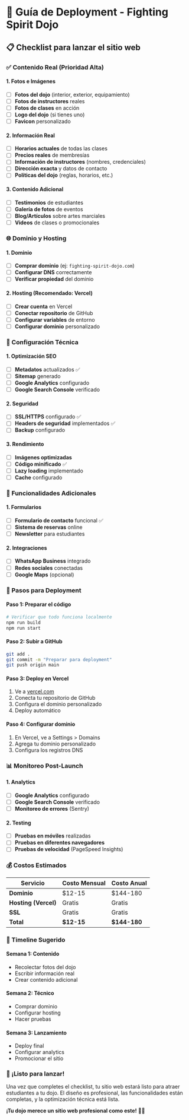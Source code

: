 # 🚀 Guía de Deployment - Fighting Spirit Dojo

## **📋 Checklist para lanzar el sitio web**

### **✅ Contenido Real (Prioridad Alta)**

#### **1. Fotos e Imágenes**
- [ ] **Fotos del dojo** (interior, exterior, equipamiento)
- [ ] **Fotos de instructores** reales
- [ ] **Fotos de clases** en acción
- [ ] **Logo del dojo** (si tienes uno)
- [ ] **Favicon** personalizado

#### **2. Información Real**
- [ ] **Horarios actuales** de todas las clases
- [ ] **Precios reales** de membresías
- [ ] **Información de instructores** (nombres, credenciales)
- [ ] **Dirección exacta** y datos de contacto
- [ ] **Políticas del dojo** (reglas, horarios, etc.)

#### **3. Contenido Adicional**
- [ ] **Testimonios** de estudiantes
- [ ] **Galería de fotos** de eventos
- [ ] **Blog/Artículos** sobre artes marciales
- [ ] **Videos** de clases o promocionales

### **🌐 Dominio y Hosting**

#### **1. Dominio**
- [ ] **Comprar dominio** (ej: `fighting-spirit-dojo.com`)
- [ ] **Configurar DNS** correctamente
- [ ] **Verificar propiedad** del dominio

#### **2. Hosting (Recomendado: Vercel)**
- [ ] **Crear cuenta** en Vercel
- [ ] **Conectar repositorio** de GitHub
- [ ] **Configurar variables** de entorno
- [ ] **Configurar dominio** personalizado

### **🔧 Configuración Técnica**

#### **1. Optimización SEO**
- [ ] **Metadatos** actualizados ✅
- [ ] **Sitemap** generado
- [ ] **Google Analytics** configurado
- [ ] **Google Search Console** verificado

#### **2. Seguridad**
- [ ] **SSL/HTTPS** configurado ✅
- [ ] **Headers de seguridad** implementados ✅
- [ ] **Backup** configurado

#### **3. Rendimiento**
- [ ] **Imágenes optimizadas**
- [ ] **Código minificado** ✅
- [ ] **Lazy loading** implementado
- [ ] **Cache** configurado

### **📱 Funcionalidades Adicionales**

#### **1. Formularios**
- [ ] **Formulario de contacto** funcional ✅
- [ ] **Sistema de reservas** online
- [ ] **Newsletter** para estudiantes

#### **2. Integraciones**
- [ ] **WhatsApp Business** integrado
- [ ] **Redes sociales** conectadas
- [ ] **Google Maps** (opcional)

### **🎯 Pasos para Deployment**

#### **Paso 1: Preparar el código**
```bash
# Verificar que todo funciona localmente
npm run build
npm run start
```

#### **Paso 2: Subir a GitHub**
```bash
git add .
git commit -m "Preparar para deployment"
git push origin main
```

#### **Paso 3: Deploy en Vercel**
1. Ve a [vercel.com](https://vercel.com)
2. Conecta tu repositorio de GitHub
3. Configura el dominio personalizado
4. Deploy automático

#### **Paso 4: Configurar dominio**
1. En Vercel, ve a Settings > Domains
2. Agrega tu dominio personalizado
3. Configura los registros DNS

### **📊 Monitoreo Post-Launch**

#### **1. Analytics**
- [ ] **Google Analytics** configurado
- [ ] **Google Search Console** verificado
- [ ] **Monitoreo de errores** (Sentry)

#### **2. Testing**
- [ ] **Pruebas en móviles** realizadas
- [ ] **Pruebas en diferentes navegadores**
- [ ] **Pruebas de velocidad** (PageSpeed Insights)

### **💰 Costos Estimados**

| Servicio | Costo Mensual | Costo Anual |
|----------|---------------|--------------|
| **Dominio** | $12-15 | $144-180 |
| **Hosting (Vercel)** | Gratis | Gratis |
| **SSL** | Gratis | Gratis |
| **Total** | **$12-15** | **$144-180** |

### **🚀 Timeline Sugerido**

#### **Semana 1: Contenido**
- Recolectar fotos del dojo
- Escribir información real
- Crear contenido adicional

#### **Semana 2: Técnico**
- Comprar dominio
- Configurar hosting
- Hacer pruebas

#### **Semana 3: Lanzamiento**
- Deploy final
- Configurar analytics
- Promocionar el sitio

### **🎉 ¡Listo para lanzar!**

Una vez que completes el checklist, tu sitio web estará listo para atraer estudiantes a tu dojo. El diseño es profesional, las funcionalidades están completas, y la optimización técnica está lista.

**¡Tu dojo merece un sitio web profesional como este!** 🥋✨ 